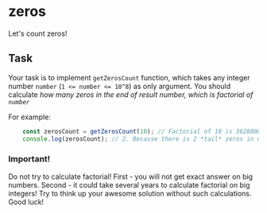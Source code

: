 # zeros
Let's count zeros!

## Task

Your task is to implement `getZerosCount` function, which takes any integer number `number` (`1 <= number <= 10^8`) as only argument. You should calculate *how many zeros in the end of result number, which is factorial of `number`*

For example:
```js
    const zerosCount = getZerosCount(10); // Factorial of 10 is 3628800
    console.log(zerosCount); // 2. Because there is 2 *tail* zeros in number 3628800
```

### Important!
Do not try to calculate factorial! First - you will not get exact answer on big numbers. Second - it could take several years to calculate factorial on big integers! Try to think up your awesome solution without such calculations. Good luck!
